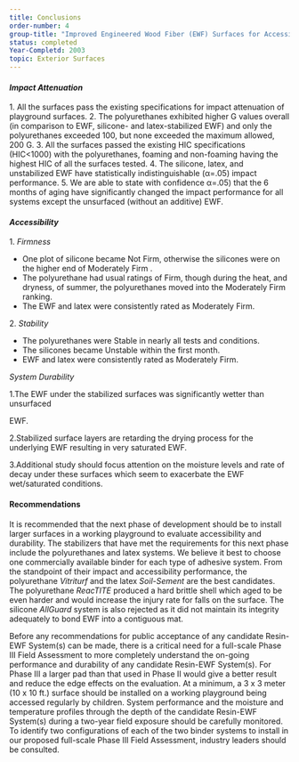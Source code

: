 ```yaml
---
title: Conclusions
order-number: 4
group-title: "Improved Engineered Wood Fiber (EWF) Surfaces for Accessible Playgrounds"
status: completed
Year-Completd: 2003
topic: Exterior Surfaces
---
```


#### *Impact Attenuation*

1\. All the surfaces pass the existing specifications for impact attenuation of playground surfaces. 2. The polyurethanes exhibited higher G values overall (in comparison to EWF, silicone- and latex-stabilized EWF) and only the polyurethanes exceeded 100, but none exceeded the maximum allowed, 200 G. 3. All the surfaces passed the existing HIC specifications (HIC<1000) with the polyurethanes, foaming and non-foaming having the highest HIC of all the surfaces tested. 4. The silicone, latex, and unstabilized EWF have statistically indistinguishable (α=.05) impact performance. 5. We are able to state with confidence α=.05) that the 6 months of aging have significantly changed the impact performance for all systems except the unsurfaced (without an additive) EWF.

#### *Accessibility*

1\. *Firmness*

-   One plot of silicone became Not Firm, otherwise the silicones were on the higher end of Moderately Firm .
-   The polyurethane had usual ratings of Firm, though during the heat, and dryness, of summer, the polyurethanes moved into the Moderately Firm ranking.
-   The EWF and latex were consistently rated as Moderately Firm.

2\. *Stability*

-   The polyurethanes were Stable in nearly all tests and conditions.
-   The silicones became Unstable within the first month.
-   EWF and latex were consistently rated as Moderately Firm.

*System Durability*

1.The EWF under the stabilized surfaces was significantly wetter than unsurfaced

EWF.

2.Stabilized surface layers are retarding the drying process for the underlying EWF resulting in very saturated EWF.

3.Additional study should focus attention on the moisture levels and rate of decay under these surfaces which seem to exacerbate the EWF wet/saturated conditions.

#### Recommendations

It is recommended that the next phase of development should be to install larger surfaces in a working playground to evaluate accessibility and durability. The stabilizers that have met the requirements for this next phase include the polyurethanes and latex systems. We believe it best to choose one commercially available binder for each type of adhesive system. From the standpoint of their impact and accessibility performance, the polyurethane *Vitriturf* and the latex *Soil-Sement* are the best candidates. The polyurethane *ReacTITE* produced a hard brittle shell which aged to be even harder and would increase the injury rate for falls on the surface. The silicone *AllGuard* system is also rejected as it did not maintain its integrity adequately to bond EWF into a contiguous mat.

Before any recommendations for public acceptance of any candidate Resin-EWF System(s) can be made, there is a critical need for a full-scale Phase III Field Assessment to more completely understand the on-going performance and durability of any candidate Resin-EWF System(s). For Phase III a larger pad than that used in Phase II would give a better result and reduce the edge effects on the evaluation. At a minimum, a 3 x 3 meter (10 x 10 ft.) surface should be installed on a working playground being accessed regularly by children. System performance and the moisture and temperature profiles through the depth of the candidate Resin-EWF System(s) during a two-year field exposure should be carefully monitored. To identify two configurations of each of the two binder systems to install in our proposed full-scale Phase III Field Assessment, industry leaders should be consulted.
